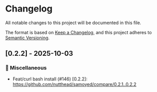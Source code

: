 # Changelog

All notable changes to this project will be documented in this file.

The format is based on [Keep a Changelog](https://keepachangelog.com/en/1.1.0/),
and this project adheres to [Semantic Versioning](https://semver.org/spec/v2.0.0.html).
## [0.2.2] - 2025-10-03

### 🧹 Miscellaneous
- Feat/curl bash install (#146)
[0.2.2]: https://github.com/nutthead/samoyed/compare/0.2.1..0.2.2
<!-- generated by release-plz + git-cliff -->